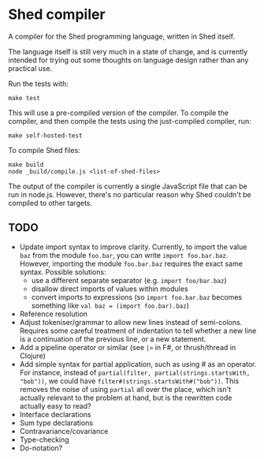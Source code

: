 # Shed compiler

A compiler for the Shed programming language, written in Shed itself.

The language itself is still very much in a state of change, and is currently
intended for trying out some thoughts on language design rather than any
practical use.

Run the tests with:

    make test
    
This will use a pre-compiled version of the compiler. To compile the compiler,
and then compile the tests using the just-compiled compiler, run:

    make self-hosted-test
    
To compile Shed files:

    make build
    node _build/compile.js <list-of-shed-files>
    
The output of the compiler is currently a single JavaScript file that can
be run in node.js. However, there's no particular reason why Shed couldn't be
compiled to other targets.

## TODO

* Update import syntax to improve clarity. Currently, to import the value `baz`
  from the module `foo.bar`, you can write `import foo.bar.baz`. However,
  importing the module `foo.bar.baz` requires the exact same syntax. Possible
  solutions:
    * use a different separate separator (e.g. `import foo/bar.baz`)
    * disallow direct imports of values within modules
    * convert imports to expressions (so `import foo.bar.baz` becomes something
      like `val baz = (import foo.bar).baz`)
* Reference resolution
* Adjust tokeniser/grammar to allow new lines instead of semi-colons. Requires
  some careful treatment of indentation to tell whether a new line is a
  continuation of the previous line, or a new statement.
* Add a pipeline operator or similar (see `|>` in F#, or thrush/thread in Clojure)
* Add simple syntax for partial application, such as using # as an operator. For
  instance, instead of `partial(filter, partial(strings.startsWith, "bob"))`, we could
  have `filter#(strings.startsWith#("bob"))`. This removes the noise of using
  `partial` all over the place, which isn't actually relevant to the problem
  at hand, but is the rewritten code actually easy to read?
* Interface declarations
* Sum type declarations
* Contravariance/covariance
* Type-checking
* Do-notation?
